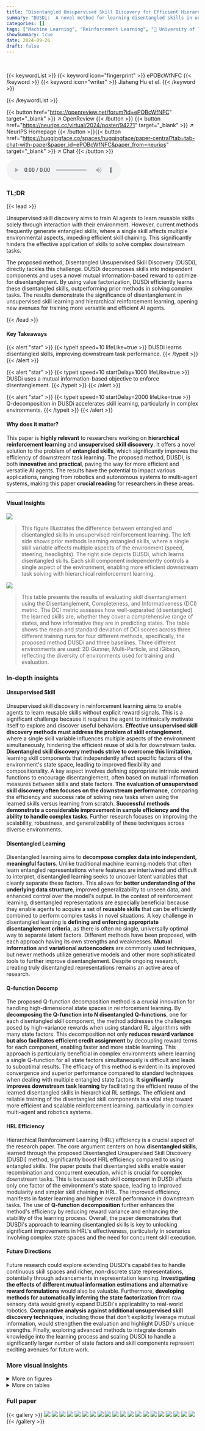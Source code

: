 ```yaml
---
title: "Disentangled Unsupervised Skill Discovery for Efficient Hierarchical Reinforcement Learning"
summary: "DUSDi:  A novel method for learning disentangled skills in unsupervised reinforcement learning, enabling efficient reuse for diverse downstream tasks."
categories: []
tags: ["Machine Learning", "Reinforcement Learning", "🏢 University of Texas at Austin",]
showSummary: true
date: 2024-09-26
draft: false
---
```


<br>

{{< keywordList >}}
{{< keyword icon="fingerprint" >}} ePOBcWfNFC {{< /keyword >}}
{{< keyword icon="writer" >}} Jiaheng Hu et el. {{< /keyword >}}
 
{{< /keywordList >}}

{{< button href="https://openreview.net/forum?id=ePOBcWfNFC" target="_blank" >}}
↗ OpenReview
{{< /button >}}
{{< button href="https://neurips.cc/virtual/2024/poster/94271" target="_blank" >}}
↗ NeurIPS Homepage
{{< /button >}}{{< button href="https://huggingface.co/spaces/huggingface/paper-central?tab=tab-chat-with-paper&paper_id=ePOBcWfNFC&paper_from=neurips" target="_blank" >}}
↗ Chat
{{< /button >}}



<audio controls>
    <source src="https://ai-paper-reviewer.com/ePOBcWfNFC/podcast.wav" type="audio/wav">
    Your browser does not support the audio element.
</audio>


### TL;DR


{{< lead >}}

Unsupervised skill discovery aims to train AI agents to learn reusable skills solely through interaction with their environment. However, current methods frequently generate entangled skills, where a single skill affects multiple environmental aspects, impeding efficient skill chaining. This significantly hinders the effective application of skills to solve complex downstream tasks. 



The proposed method, Disentangled Unsupervised Skill Discovery (DUSDi), directly tackles this challenge. DUSDi decomposes skills into independent components and uses a novel mutual information-based reward to optimize for disentanglement.  By using value factorization, DUSDi efficiently learns these disentangled skills, outperforming prior methods in solving complex tasks.  The results demonstrate the significance of disentanglement in unsupervised skill learning and hierarchical reinforcement learning, opening new avenues for training more versatile and efficient AI agents.

{{< /lead >}}


#### Key Takeaways

{{< alert "star" >}}
{{< typeit speed=10 lifeLike=true >}} DUSDi learns disentangled skills, improving downstream task performance. {{< /typeit >}}
{{< /alert >}}

{{< alert "star" >}}
{{< typeit speed=10 startDelay=1000 lifeLike=true >}} DUSDi uses a mutual information-based objective to enforce disentanglement. {{< /typeit >}}
{{< /alert >}}

{{< alert "star" >}}
{{< typeit speed=10 startDelay=2000 lifeLike=true >}} Q-decomposition in DUSDi accelerates skill learning, particularly in complex environments. {{< /typeit >}}
{{< /alert >}}

#### Why does it matter?
This paper is **highly relevant** to researchers working on **hierarchical reinforcement learning** and **unsupervised skill discovery**.  It offers a novel solution to the problem of **entangled skills**, which significantly improves the efficiency of downstream task learning. The proposed method, DUSDI, is both **innovative** and **practical**, paving the way for more efficient and versatile AI agents. The results have the potential to impact various applications, ranging from robotics and autonomous systems to multi-agent systems, making this paper **crucial reading** for researchers in these areas.

------
#### Visual Insights



![](https://ai-paper-reviewer.com/ePOBcWfNFC/figures_1_1.jpg)

> This figure illustrates the difference between entangled and disentangled skills in unsupervised reinforcement learning.  The left side shows prior methods learning entangled skills, where a single skill variable affects multiple aspects of the environment (speed, steering, headlights). The right side depicts DUSDi, which learns disentangled skills. Each skill component independently controls a single aspect of the environment, enabling more efficient downstream task solving with hierarchical reinforcement learning.





![](https://ai-paper-reviewer.com/ePOBcWfNFC/tables_6_1.jpg)

> This table presents the results of evaluating skill disentanglement using the Disentanglement, Completeness, and Informativeness (DCI) metric.  The DCI metric assesses how well-separated (disentangled) the learned skills are, whether they cover a comprehensive range of states, and how informative they are in predicting states.  The table shows the mean and standard deviation of DCI scores across three different training runs for four different methods, specifically, the proposed method DUSDi and three baselines. Three different environments are used: 2D Gunner, Multi-Particle, and iGibson, reflecting the diversity of environments used for training and evaluation.





### In-depth insights


#### Unsupervised Skill
Unsupervised skill discovery in reinforcement learning aims to enable agents to learn reusable skills without explicit reward signals.  This is a significant challenge because it requires the agent to intrinsically motivate itself to explore and discover useful behaviors.  **Effective unsupervised skill discovery methods must address the problem of skill entanglement**, where a single skill variable influences multiple aspects of the environment simultaneously, hindering the efficient reuse of skills for downstream tasks.  **Disentangled skill discovery methods strive to overcome this limitation**, learning skill components that independently affect specific factors of the environment's state space, leading to improved flexibility and compositionality.  A key aspect involves defining appropriate intrinsic reward functions to encourage disentanglement, often based on mutual information measures between skills and state factors.  **The evaluation of unsupervised skill discovery often focuses on the downstream performance**, comparing the efficiency and success rate of solving new tasks when using the learned skills versus learning from scratch.  **Successful methods demonstrate a considerable improvement in sample efficiency and the ability to handle complex tasks**.  Further research focuses on improving the scalability, robustness, and generalizability of these techniques across diverse environments.

#### Disentangled Learning
Disentangled learning aims to **decompose complex data into independent, meaningful factors**.  Unlike traditional machine learning models that often learn entangled representations where features are intertwined and difficult to interpret, disentangled learning seeks to uncover latent variables that cleanly separate these factors. This allows for **better understanding of the underlying data structure**, improved generalizability to unseen data, and enhanced control over the model's output. In the context of reinforcement learning, disentangled representations are especially beneficial because they enable agents to acquire a set of **reusable skills** that can be efficiently combined to perform complex tasks in novel situations.  A key challenge in disentangled learning is **defining and enforcing appropriate disentanglement criteria**, as there is often no single, universally optimal way to separate latent factors.  Different methods have been proposed, with each approach having its own strengths and weaknesses.  **Mutual information** and **variational autoencoders** are commonly used techniques, but newer methods utilize generative models and other more sophisticated tools to further improve disentanglement.  Despite ongoing research, creating truly disentangled representations remains an active area of research.

#### Q-function Decomp
The proposed Q-function decomposition method is a crucial innovation for handling high-dimensional state spaces in reinforcement learning.  By **decomposing the Q-function into N disentangled Q-functions**, one for each disentangled skill component, the method addresses the challenges posed by high-variance rewards when using standard RL algorithms with many state factors. This decomposition not only **reduces reward variance but also facilitates efficient credit assignment** by decoupling reward terms for each component, enabling faster and more stable learning. This approach is particularly beneficial in complex environments where learning a single Q-function for all state factors simultaneously is difficult and leads to suboptimal results. The efficacy of this method is evident in its improved convergence and superior performance compared to standard techniques when dealing with multiple entangled state factors.  **It significantly improves downstream task learning** by facilitating the efficient reuse of the learned disentangled skills in hierarchical RL settings.  The efficient and reliable training of the disentangled skill components is a vital step toward more efficient and scalable reinforcement learning, particularly in complex multi-agent and robotics systems.

#### HRL Efficiency
Hierarchical Reinforcement Learning (HRL) efficiency is a crucial aspect of the research paper.  The core argument centers on how **disentangled skills**, learned through the proposed Disentangled Unsupervised Skill Discovery (DUSDi) method, significantly boost HRL efficiency compared to using entangled skills. The paper posits that disentangled skills enable easier recombination and concurrent execution, which is crucial for complex downstream tasks.  This is because each skill component in DUSDi affects only one factor of the environment's state space, leading to improved modularity and simpler skill chaining in HRL. The improved efficiency manifests in faster learning and higher overall performance in downstream tasks.  The use of **Q-function decomposition** further enhances the method's efficiency by reducing reward variance and enhancing the stability of the learning process. Overall, the paper demonstrates that DUSDi's approach to learning disentangled skills is key to unlocking significant improvements in HRL's effectiveness, particularly in scenarios involving complex state spaces and the need for concurrent skill execution.

#### Future Directions
Future research could explore extending DUSDi's capabilities to handle continuous skill spaces and richer, non-discrete state representations, potentially through advancements in representation learning.  **Investigating the effects of different mutual information estimations and alternative reward formulations** would also be valuable.  Furthermore, **developing methods for automatically inferring the state factorization** from raw sensory data would greatly expand DUSDi's applicability to real-world robotics.  **Comparative analysis against additional unsupervised skill discovery techniques**, including those that don't explicitly leverage mutual information, would strengthen the evaluation and highlight DUSDi's unique strengths. Finally, exploring advanced methods to integrate domain knowledge into the learning process and scaling DUSDi to handle a significantly larger number of state factors and skill components represent exciting avenues for future work.


### More visual insights

<details>
<summary>More on figures
</summary>


![](https://ai-paper-reviewer.com/ePOBcWfNFC/figures_2_1.jpg)

> This figure illustrates the two-stage learning process in DUSDi.  The first stage (a) focuses on learning disentangled skills where each skill component affects only one state factor.  A novel mutual-information-based intrinsic reward and Q-value decomposition are used to achieve efficient learning. The second stage (b) uses these learned skills within a hierarchical RL framework to solve downstream tasks by training a high-level policy to select appropriate low-level skills.


![](https://ai-paper-reviewer.com/ePOBcWfNFC/figures_7_1.jpg)

> This figure shows the impact of using Q-decomposition in the skill learning phase of DUSDi.  Three subplots present the prediction accuracy for skill components (z²) based on state factors (s²) across three different environments: 2D Gunner, Multi-Particle, and iGibson.  Higher accuracy signifies that the learned skills successfully control more state factors independently, improving downstream task learning efficiency. The error bars represent the standard deviation across three training runs.


![](https://ai-paper-reviewer.com/ePOBcWfNFC/figures_8_1.jpg)

> This figure displays the performance comparison of DUSDi against several baseline methods across various downstream tasks.  Each subplot represents a different task, and the y-axis shows the average return achieved by each algorithm. The x-axis indicates the number of training episodes. The shaded area around each line represents the standard deviation over three independent trials. The figure highlights DUSDi's superior performance and faster convergence in most tasks compared to other unsupervised reinforcement learning methods. This emphasizes the effectiveness of DUSDi's disentangled skill learning in handling complex downstream tasks.


![](https://ai-paper-reviewer.com/ePOBcWfNFC/figures_9_1.jpg)

> This figure shows the performance comparison between DUSDI using state observations and DUSDI using image observations on two downstream tasks in the Multi-Particle environment. The results demonstrate that DUSDI can effectively learn skills from image observations and achieve similar performance to when using state observations, while baseline methods fail to learn these tasks even with state observations. This highlights the effectiveness of DUSDI's disentangled representation learning in handling complex observation spaces.


![](https://ai-paper-reviewer.com/ePOBcWfNFC/figures_9_2.jpg)

> This figure shows the performance comparison of DUSDi with and without Causal Policy Gradient (CPG) on two downstream tasks in the Multi-particle environment.  The results demonstrate that using DUSDi's disentangled skills allows for leveraging structure in the downstream task, leading to a significant improvement in sample efficiency. Specifically, the plots show the learning curves for the two methods across multiple training runs, indicating faster convergence and higher overall returns when using CPG in conjunction with DUSDi.


![](https://ai-paper-reviewer.com/ePOBcWfNFC/figures_15_1.jpg)

> This figure shows four different environments used in the paper's experiments: 2D Gunner, DMC Walker, Multi-Particle, and iGibson. Each environment is a simulation used to evaluate the effectiveness of the proposed Disentangled Unsupervised Skill Discovery (DUSDi) method.  The visualizations provide a visual representation of the state space of each environment, illustrating the diversity of task settings used in the experiments and the complexity of the challenges addressed by the method.


</details>




<details>
<summary>More on tables
</summary>


![](https://ai-paper-reviewer.com/ePOBcWfNFC/tables_17_1.jpg)
> This table presents the results of evaluating skill disentanglement using the DCI (Disentanglement, Completeness, Informativeness) metric.  The mean and standard deviation of the DCI scores are shown for DUSDI and a baseline method (DIAYN-MC) across three different environments (2D Gunner, Multi-Particle, iGibson). Each environment has its own row in the table, and each method has its own set of columns for Disentanglement, Completeness, and Informativeness. Higher scores indicate better disentanglement, completeness, and informativeness, which are aspects of how well the learned skills separate different aspects of the environment's state.

![](https://ai-paper-reviewer.com/ePOBcWfNFC/tables_17_2.jpg)
> This table lists the hyperparameters used for downstream learning (the second phase of the DUSDi process) using Proximal Policy Optimization (PPO).  These hyperparameters are consistent across all skill discovery methods and downstream tasks within the paper's experiments. The hyperparameters cover optimization settings (optimizer, activation function, learning rate, batch size), policy update parameters (clip ratio, MLP size, GAE lambda, target steps, n steps), and environmental parameters (number of environments and low-level steps).

</details>




### Full paper

{{< gallery >}}
<img src="https://ai-paper-reviewer.com/ePOBcWfNFC/1.png" class="grid-w50 md:grid-w33 xl:grid-w25" />
<img src="https://ai-paper-reviewer.com/ePOBcWfNFC/2.png" class="grid-w50 md:grid-w33 xl:grid-w25" />
<img src="https://ai-paper-reviewer.com/ePOBcWfNFC/3.png" class="grid-w50 md:grid-w33 xl:grid-w25" />
<img src="https://ai-paper-reviewer.com/ePOBcWfNFC/4.png" class="grid-w50 md:grid-w33 xl:grid-w25" />
<img src="https://ai-paper-reviewer.com/ePOBcWfNFC/5.png" class="grid-w50 md:grid-w33 xl:grid-w25" />
<img src="https://ai-paper-reviewer.com/ePOBcWfNFC/6.png" class="grid-w50 md:grid-w33 xl:grid-w25" />
<img src="https://ai-paper-reviewer.com/ePOBcWfNFC/7.png" class="grid-w50 md:grid-w33 xl:grid-w25" />
<img src="https://ai-paper-reviewer.com/ePOBcWfNFC/8.png" class="grid-w50 md:grid-w33 xl:grid-w25" />
<img src="https://ai-paper-reviewer.com/ePOBcWfNFC/9.png" class="grid-w50 md:grid-w33 xl:grid-w25" />
<img src="https://ai-paper-reviewer.com/ePOBcWfNFC/10.png" class="grid-w50 md:grid-w33 xl:grid-w25" />
<img src="https://ai-paper-reviewer.com/ePOBcWfNFC/11.png" class="grid-w50 md:grid-w33 xl:grid-w25" />
<img src="https://ai-paper-reviewer.com/ePOBcWfNFC/12.png" class="grid-w50 md:grid-w33 xl:grid-w25" />
<img src="https://ai-paper-reviewer.com/ePOBcWfNFC/13.png" class="grid-w50 md:grid-w33 xl:grid-w25" />
<img src="https://ai-paper-reviewer.com/ePOBcWfNFC/14.png" class="grid-w50 md:grid-w33 xl:grid-w25" />
<img src="https://ai-paper-reviewer.com/ePOBcWfNFC/15.png" class="grid-w50 md:grid-w33 xl:grid-w25" />
<img src="https://ai-paper-reviewer.com/ePOBcWfNFC/16.png" class="grid-w50 md:grid-w33 xl:grid-w25" />
<img src="https://ai-paper-reviewer.com/ePOBcWfNFC/17.png" class="grid-w50 md:grid-w33 xl:grid-w25" />
<img src="https://ai-paper-reviewer.com/ePOBcWfNFC/18.png" class="grid-w50 md:grid-w33 xl:grid-w25" />
<img src="https://ai-paper-reviewer.com/ePOBcWfNFC/19.png" class="grid-w50 md:grid-w33 xl:grid-w25" />
<img src="https://ai-paper-reviewer.com/ePOBcWfNFC/20.png" class="grid-w50 md:grid-w33 xl:grid-w25" />
{{< /gallery >}}